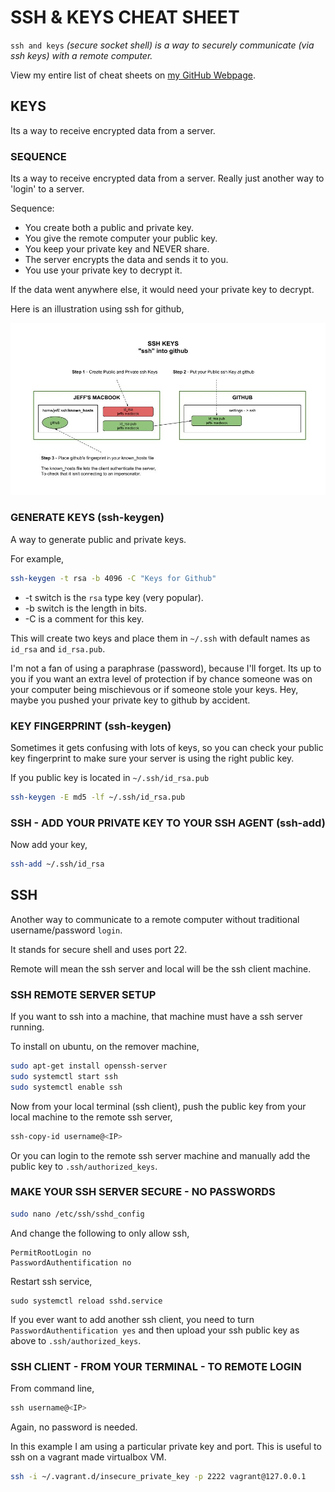 # SSH & KEYS CHEAT SHEET

`ssh and keys` _(secure socket shell) is a way to securely
communicate (via ssh keys) with a remote computer._

View my entire list of cheat sheets on
[my GitHub Webpage](https://jeffdecola.github.io/my-cheat-sheets/).

## KEYS

Its a way to receive encrypted data from a server.

### SEQUENCE

Its a way to receive encrypted data from a server.
Really just another way to 'login' to a server.

Sequence:

* You create both a public and private key.
* You give the remote computer your public key.
* You keep your private key and NEVER share.
* The server encrypts the data and sends it to you.
* You use your private key to decrypt it.

If the data went anywhere else, it would need your private
key to decrypt.

Here is an illustration using ssh for github,

![IMAGE -  ssh keys github overview - IMAGE](../../../../../docs/pics/ssh-keys-github-overview.jpg)

### GENERATE KEYS (ssh-keygen)

A way to generate public and private keys.

For example,

```bash
ssh-keygen -t rsa -b 4096 -C "Keys for Github"
```

* -t switch is the `rsa` type key (very popular).
* -b switch is the length in bits.
* -C is a comment for this key.

This will create two keys and place them in
`~/.ssh` with default names as `id_rsa` and `id_rsa.pub`.

I'm not a fan of using a paraphrase (password), because I'll
forget.  Its up to you if you want an extra level of protection if
by chance someone was on your computer being mischievous or if
someone stole your keys.  Hey, maybe you pushed your private key
to github by accident.

### KEY FINGERPRINT (ssh-keygen)

Sometimes it gets confusing with lots of keys, so you
can check your public key fingerprint to make sure your
server is using the right public key.

If you public key is located in `~/.ssh/id_rsa.pub`

```bash
ssh-keygen -E md5 -lf ~/.ssh/id_rsa.pub
```

### SSH - ADD YOUR PRIVATE KEY TO YOUR SSH AGENT (ssh-add)

Now add your key,

```bash
ssh-add ~/.ssh/id_rsa
```

## SSH

Another way to communicate to a remote computer without
traditional username/password `login`.

It stands for secure shell and uses port 22.

Remote will mean the ssh server and local will be the ssh client machine.

### SSH REMOTE SERVER SETUP

If you want to ssh into a machine, that machine must have a ssh server running.

To install on ubuntu, on the remover machine,

```bash
sudo apt-get install openssh-server
sudo systemctl start ssh
sudo systemctl enable ssh
```

Now from your local terminal (ssh client), push the public key
from your local machine to the remote ssh server,

```bash
ssh-copy-id username@<IP>
```

Or you can login to the remote ssh server machine and manually
add the public key to `.ssh/authorized_keys`.

### MAKE YOUR SSH SERVER SECURE - NO PASSWORDS

```bash
sudo nano /etc/ssh/sshd_config
```

And change the following to only allow ssh,

```
PermitRootLogin no
PasswordAuthentification no
```

Restart ssh service,

```
sudo systemctl reload sshd.service
```

If you ever want to add another ssh client, you need to
turn `PasswordAuthentification yes` and then upload
your ssh public key as above to `.ssh/authorized_keys`.

### SSH CLIENT - FROM YOUR TERMINAL - TO REMOTE LOGIN

From command line,

```go
ssh username@<IP>
```

Again, no password is needed.

In this example I am using a particular private key and port.
This is useful to ssh on a vagrant made virtualbox VM.

```bash
ssh -i ~/.vagrant.d/insecure_private_key -p 2222 vagrant@127.0.0.1
```

